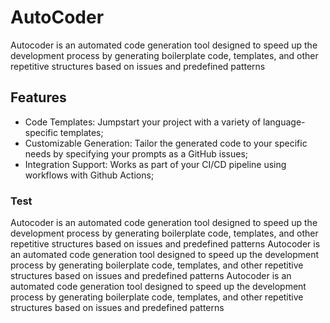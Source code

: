 # AutoCoder
Autocoder is an automated code generation tool designed to speed up the development process by generating boilerplate code, templates, and other repetitive structures based on issues and predefined patterns


## Features

- Code Templates: Jumpstart your project with a variety of language-specific templates;
- Customizable Generation: Tailor the generated code to your specific needs by specifying your prompts as a GitHub issues; 
- Integration Support: Works as part of your CI/CD pipeline using workflows with Github Actions;

### Test
Autocoder is an automated code generation tool designed to speed up the development process by generating boilerplate code, templates, and other repetitive structures based on issues and predefined patterns 
Autocoder is an automated code generation tool designed to speed up the development process by generating boilerplate code, templates, and other repetitive structures based on issues and predefined patterns 
Autocoder is an automated code generation tool designed to speed up the development process by generating boilerplate code, templates, and other repetitive structures based on issues and predefined patterns 
